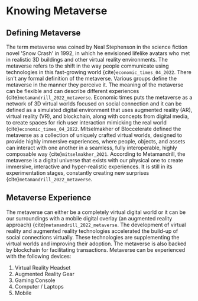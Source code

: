 # Knowing Metaverse

## Defining Metaverse

The term metaverse was coined by Neal Stephenson in the science fiction novel 'Snow Crash' in 1992, in which he envisioned lifelike avatars who met in realistic 3D buildings and other virtual reality environments. The metaverse refers to the shift in the way people communicate using technologies in this fast-growing world {cite}`economic_times_04_2022`. There isn't any formal definition of the metaverse. Various groups define the metaverse in the manner they perceive it. The meaning of the metaverse can be flexible and can describe different experiences {cite}`metamandrill_2022_metaverse`. 
Economic times puts the metaverse as a network of 3D virtual worlds focused on social connection and it can be defined as a simulated digital environment that uses augmented reality (AR), virtual reality (VR), and blockchain, along with concepts from digital media, to create spaces for rich user interaction mimicking the real world {cite}`economic_times_04_2022`. Mitselmakher of Bloccelerate defined the metaverse as a collection of uniquely crafted virtual worlds, designed to provide highly immersive experiences, where people, objects, and assets can interact with one another in a seamless, fully interoperable, highly composable way {cite}`mitselmakher_2021`. According to Metamandrill, the metaverse is a digital universe that exists with our physical one to create immersive, interactive and hyper-realistic experiences. It is still in its experimentation stages, constantly creating new surprises {cite}`metamandrill_2022_metaverse`. 

## Metaverse Experience

The metaverse can either be a completely virtual digital world or it can be our surroundings with a mobile digital overlay (an augmented reality approach) {cite}`metamandrill_2022_metaverse`. The development of virtual reality and augmented reality technologies accelerated the build-up of social connections virtually. These technologies are supplementing the virtual worlds and improving their adoption. The metaverse is also backed by blockchain for facilitating transactions. Metaverse can be experienced with the following devices:
1. Virtual Reality Headset
2. Augmented Reality Gear
3. Gaming Console
4. Computer / Laptops
5. Mobile